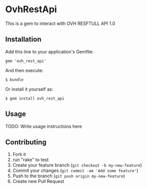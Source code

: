 # OvhRestApi

This is a gem to interact with OVH RESFTULL API 1.0

## Installation

Add this line to your application's Gemfile:

    gem 'ovh_rest_api'

And then execute:

    $ bundle

Or install it yourself as:

    $ gem install ovh_rest_api

## Usage

TODO: Write usage instructions here

## Contributing

1. Fork it
2. run "rake" to test
3. Create your feature branch (`git checkout -b my-new-feature`)
4. Commit your changes (`git commit -am 'Add some feature'`)
5. Push to the branch (`git push origin my-new-feature`)
6. Create new Pull Request
